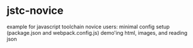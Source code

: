 # jstc-novice
example for javascript toolchain novice users:  minimal config setup (package.json and webpack.config.js) demo'ing html, images, and reading json
